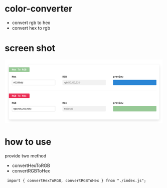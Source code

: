 # color-converter

- convert rgb to hex 
- convert hex to rgb

# screen shot

![screenshot](./demo.png)

# how to use

provide two method

- convertHexToRGB
- convertRGBToHex

```
 import { convertHexToRGB, convertRGBToHex } from "./index.js";
```
